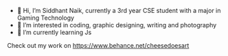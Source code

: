 - 👋 Hi, I’m Siddhant Naik, currently a 3rd year CSE student with a major in Gaming Technology 
- 👀 I’m interested in coding, graphic designing, writing and photography
- 🌱 I’m currently learning Js

Check out my work on https://www.behance.net/cheesedoesart 

<!---
SiNAiKain/SiNAiKain is a ✨ special ✨ repository because its `README.md` (this file) appears on your GitHub profile.
You can click the Preview link to take a look at your changes.
--->
